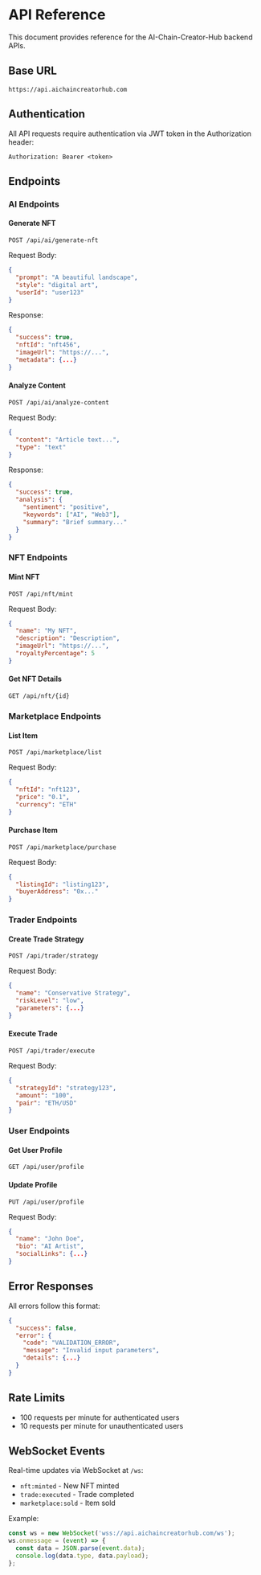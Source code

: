 # API Reference

This document provides reference for the AI-Chain-Creator-Hub backend APIs.

## Base URL
```
https://api.aichaincreatorhub.com
```

## Authentication
All API requests require authentication via JWT token in the Authorization header:
```
Authorization: Bearer <token>
```

## Endpoints

### AI Endpoints

#### Generate NFT
```http
POST /api/ai/generate-nft
```

Request Body:
```json
{
  "prompt": "A beautiful landscape",
  "style": "digital art",
  "userId": "user123"
}
```

Response:
```json
{
  "success": true,
  "nftId": "nft456",
  "imageUrl": "https://...",
  "metadata": {...}
}
```

#### Analyze Content
```http
POST /api/ai/analyze-content
```

Request Body:
```json
{
  "content": "Article text...",
  "type": "text"
}
```

Response:
```json
{
  "success": true,
  "analysis": {
    "sentiment": "positive",
    "keywords": ["AI", "Web3"],
    "summary": "Brief summary..."
  }
}
```

### NFT Endpoints

#### Mint NFT
```http
POST /api/nft/mint
```

Request Body:
```json
{
  "name": "My NFT",
  "description": "Description",
  "imageUrl": "https://...",
  "royaltyPercentage": 5
}
```

#### Get NFT Details
```http
GET /api/nft/{id}
```

### Marketplace Endpoints

#### List Item
```http
POST /api/marketplace/list
```

Request Body:
```json
{
  "nftId": "nft123",
  "price": "0.1",
  "currency": "ETH"
}
```

#### Purchase Item
```http
POST /api/marketplace/purchase
```

Request Body:
```json
{
  "listingId": "listing123",
  "buyerAddress": "0x..."
}
```

### Trader Endpoints

#### Create Trade Strategy
```http
POST /api/trader/strategy
```

Request Body:
```json
{
  "name": "Conservative Strategy",
  "riskLevel": "low",
  "parameters": {...}
}
```

#### Execute Trade
```http
POST /api/trader/execute
```

Request Body:
```json
{
  "strategyId": "strategy123",
  "amount": "100",
  "pair": "ETH/USD"
}
```

### User Endpoints

#### Get User Profile
```http
GET /api/user/profile
```

#### Update Profile
```http
PUT /api/user/profile
```

Request Body:
```json
{
  "name": "John Doe",
  "bio": "AI Artist",
  "socialLinks": {...}
}
```

## Error Responses

All errors follow this format:
```json
{
  "success": false,
  "error": {
    "code": "VALIDATION_ERROR",
    "message": "Invalid input parameters",
    "details": {...}
  }
}
```

## Rate Limits
- 100 requests per minute for authenticated users
- 10 requests per minute for unauthenticated users

## WebSocket Events

Real-time updates via WebSocket at `/ws`:

- `nft:minted` - New NFT minted
- `trade:executed` - Trade completed
- `marketplace:sold` - Item sold

Example:
```javascript
const ws = new WebSocket('wss://api.aichaincreatorhub.com/ws');
ws.onmessage = (event) => {
  const data = JSON.parse(event.data);
  console.log(data.type, data.payload);
};
